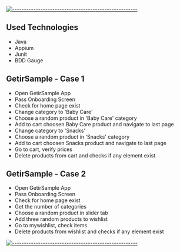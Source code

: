 [![-----------------------------------------------------](
https://raw.githubusercontent.com/andreasbm/readme/master/assets/lines/aqua.png)](https://github.com/berkaypab?tab=repositories)
<br/>

Used Technologies
--------------------------------
* Java
* Appium
* Junit
* BDD Gauge

GetirSample - Case 1
--------------------------------

* Open GetirSample App
* Pass Onboarding Screen
* Check for home page exist
* Change category to 'Baby Care'
* Choose a random product in 'Baby Care' category
* Add to cart choosen Baby Care product and navigate to last page
* Change category to 'Snacks'
* Choose a random product in 'Snacks' category
* Add to cart choosen Snacks product and navigate to last page
* Go to cart, verify prices
* Delete products from cart and checks if any element exist

GetirSample - Case 2
--------------------------------

* Open GetirSample App
* Pass Onboarding Screen
* Check for home page exist
* Get the number of categories
* Choose a random product in slider tab
* Add three random products to wishlist
* Go to mywishlist, check items
* Delete products from wishlist and checks if any element exist

[![-----------------------------------------------------](
https://raw.githubusercontent.com/andreasbm/readme/master/assets/lines/aqua.png)](https://github.com/berkaypab?tab=repositories)
<br/>
